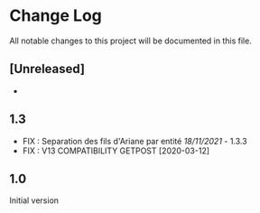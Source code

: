 # Change Log
All notable changes to this project will be documented in this file.

## [Unreleased]

- 

## 1.3

- FIX : Separation des fils d'Ariane par entité *18/11/2021* - 1.3.3
- FIX : V13 COMPATIBILITY GETPOST [2020-03-12]

## 1.0
Initial version
